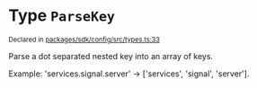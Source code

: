 # Type `ParseKey`
<sub>Declared in [packages/sdk/config/src/types.ts:33](https://github.com/dxos/dxos/blob/main/packages/sdk/config/src/types.ts#L33)</sub>


Parse a dot separated nested key into an array of keys.

Example: 'services.signal.server' -> ['services', 'signal', 'server'].



